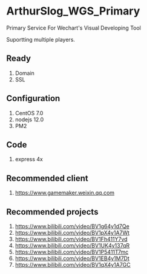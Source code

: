 # ArthurSlog_WGS_Primary
Primary Service For Wechart's Visual Developing Tool

Suportting  multiple players.

## Ready

1. Domain
2. SSL

## Configuration

1. CentOS 7.0
2. nodejs 12.0
3. PM2


## Code

1. express 4x

## Recommended client

1. https://www.gamemaker.weixin.qq.com

## Recommended projects

1. https://www.bilibili.com/video/BV1g64y1d7Qe
2. https://www.bilibili.com/video/BV1pX4y1A7Wt
3. https://www.bilibili.com/video/BV1Fh411Y7vd
4. https://www.bilibili.com/video/BV1UK4y137qR
5. https://www.bilibili.com/video/BV1P5411T7mc
6. https://www.bilibili.com/video/BV1EB4y1M7Dt
7. https://www.bilibili.com/video/BV1qX4y1A7GC
